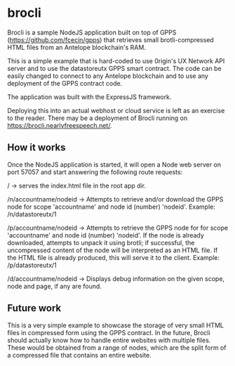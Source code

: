 # brocli
Brocli is a sample NodeJS application built on top of GPPS (https://github.com/fcecin/gpps) that retrieves small brotli-compressed HTML files from an Antelope blockchain's RAM.

This is a simple example that is hard-coded to use 0rigin's UX Network API server and to use the datastoreutx GPPS smart contract. The code can be easily changed to connect to any Antelope blockchain and to use any deployment of the GPPS contract code.

The application was built with the ExpressJS framework.

Deploying this into an actual webhost or cloud service is left as an exercise to the reader. There may be a deployment of Brocli running on https://brocli.nearlyfreespeech.net/.

## How it works

Once the NodeJS application is started, it will open a Node web server on port 57057 and start answering the following route requests:

/ -> serves the index.html file in the root app dir.

/n/accountname/nodeid -> Attempts to retrieve and/or download the GPPS node for scope 'accountname' and node id (number) 'nodeid'. Example: /n/datastoreutx/1

/p/accountname/nodeid -> Attempts to retrieve the GPPS node for for scope 'accountname' and node id (number) 'nodeid'. If the node is already downloaded, attempts to unpack it using brotli; if successful, the uncompressed content of the node will be interpreted as an HTML file. If the HTML file is already produced, this will serve it to the client. Example: /p/datastoreutx/1

/d/accountname/nodeid -> Displays debug information on the given scope, node and page, if any are found.

## Future work

This is a very simple example to showcase the storage of very small HTML files in compressed form using the GPPS contract. In the future, Brocli should actually know how to handle entire websites with multiple files. These would be obtained from a range of nodes, which are the split form of a compressed file that contains an entire website.


